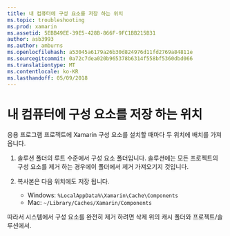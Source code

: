 ```yaml
---
title: 내 컴퓨터에 구성 요소를 저장 하는 위치
ms.topic: troubleshooting
ms.prod: xamarin
ms.assetid: 5EBB49EE-39E5-428B-866F-9FC1BB215B31
author: asb3993
ms.author: amburns
ms.openlocfilehash: a53045a6179a26b30d824976d11fd2769a84811e
ms.sourcegitcommit: 0a72c7dea020b965378b6314f558bf5360dbd066
ms.translationtype: MT
ms.contentlocale: ko-KR
ms.lasthandoff: 05/09/2018
---
```

# <a name="where-are-the-components-stored-on-my-machine"></a>내 컴퓨터에 구성 요소를 저장 하는 위치

응용 프로그램 프로젝트에 Xamarin 구성 요소를 설치할 때마다 두 위치에 배치를 가져옵니다.

1. 솔루션 폴더의 루트 수준에서 구성 요소 폴더입니다. 솔루션에는 모든 프로젝트의 구성 요소를 제거 하는 경우에이 폴더에서 제거 가져오기지 것입니다.

2. 복사본은 다음 위치에도 저장 됩니다.
    - Windows: `%LocalAppData%\Xamarin\Cache\Components`
    - Mac: `~/Library/Caches/Xamarin/Components`

따라서 시스템에서 구성 요소를 완전히 제거 하려면 삭제 위의 캐시 폴더와 프로젝트/솔루션에서.
